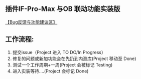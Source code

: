 ## 插件IF-Pro-Max 与OB 联动功能实装版
[【Bug反馈与功能建议区】](https://github.com/Darkluna999/IFPM-OB-Pub/issues/new/choose)
## 工作流程:
1. 提交issue（Project 进入 TO DO/In Progress）
2. 修复的问题或新加功能会在先扔到内测库(Project 移动至 Done)
3. 测试一个工作周期+一周(Project 会被标记 Testing)
4. 进入实装等待....(Project 会标记 Done)
